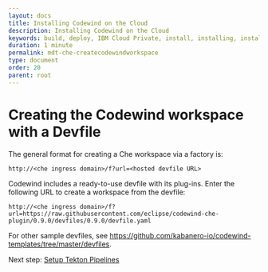 ```yaml
---
layout: docs
title: Installing Codewind on the Cloud
description: Installing Codewind on the Cloud
keywords: build, deploy, IBM Cloud Private, install, installing, installation, chart, Helm, develop, cloud, public cloud, services, command line, cli, command, start, stop, update, open, delete, options, operation, devops, OpenShift, OKD
duration: 1 minute
permalink: mdt-che-createcodewindworkspace
type: document
order: 20
parent: root
---
```


# Creating the Codewind workspace with a Devfile

The general format for creating a Che workspace via a factory is:

```
http://<che ingress domain>/f?url=<hosted devfile URL>
```

Codewind includes a ready-to-use devfile with its plug-ins. Enter the following URL to create a workspace from the devfile:

```
http://<che ingress domain>/f?url=https://raw.githubusercontent.com/eclipse/codewind-che-plugin/0.9.0/devfiles/0.9.0/devfile.yaml
```

For other sample devfiles, see https://github.com/kabanero-io/codewind-templates/tree/master/devfiles.

Next step: [Setup Tekton Pipelines](mdt-che-tektonpipelines.html)
